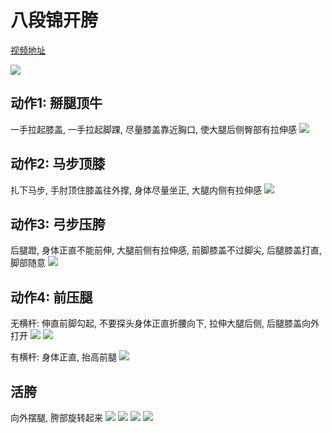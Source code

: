 # 八段锦开胯

[视频地址](https://www.bilibili.com/video/BV15MVdzaEpP/?spm_id_from=333.1387.favlist.content.click)

![](http://localhost:17001/Projects/OpenHip/2025-10-10-10-17-07.png)

## 动作1: 掰腿顶牛

一手拉起膝盖, 一手拉起脚踝, 尽量膝盖靠近胸口, 使大腿后侧臀部有拉伸感
![](http://localhost:17001/Projects/OpenHip/2025-10-10-10-17-42.png)

## 动作2: 马步顶膝

扎下马步, 手肘顶住膝盖往外撑, 身体尽量坐正, 大腿内侧有拉伸感
![](http://localhost:17001/Projects/OpenHip/2025-10-10-10-21-21.png)

## 动作3: 弓步压胯

后腿蹬, 身体正直不能前伸, 大腿前侧有拉伸感, 前脚膝盖不过脚尖, 后腿膝盖打直, 脚部随意
![](http://localhost:17001/Projects/OpenHip/2025-10-10-10-26-22.png)

## 动作4: 前压腿

无横杆: 伸直前脚勾起, 不要探头身体正直折腰向下, 拉伸大腿后侧, 后腿膝盖向外打开
![](http://localhost:17001/Projects/OpenHip/2025-10-10-10-30-48.png)
![](http://localhost:17001/Projects/OpenHip/2025-10-10-10-31-32.png)

有横杆: 身体正直, 抬高前腿
![](http://localhost:17001/Projects/OpenHip/2025-10-10-10-32-24.png)

## 活胯

向外摆腿, 胯部旋转起来
![](http://localhost:17001/Projects/OpenHip/2025-10-10-10-36-11.png)
![](http://localhost:17001/Projects/OpenHip/2025-10-10-10-36-26.png)
![](http://localhost:17001/Projects/OpenHip/2025-10-10-10-36-41.png)
![](http://localhost:17001/Projects/OpenHip/2025-10-10-10-36-55.png)
